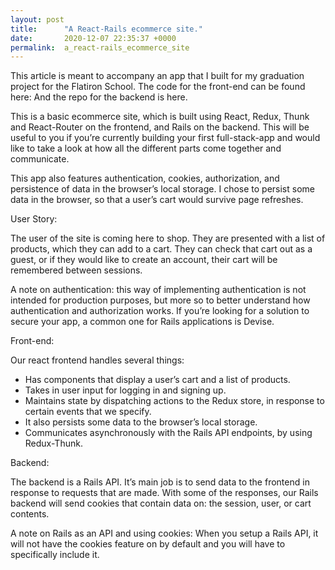```yaml
---
layout: post
title:      "A React-Rails ecommerce site."
date:       2020-12-07 22:35:37 +0000
permalink:  a_react-rails_ecommerce_site
---
```



This article is meant to accompany an app that I built for my graduation project for the Flatiron School. The code for the front-end can be found here:
And the repo for the backend is here.

This is a basic ecommerce site, which is built using React, Redux, Thunk and React-Router on the frontend, and Rails on the backend. This will be useful to you if you’re currently building your first full-stack-app and would like to take a look at how all the different parts come together and communicate. 

This app also features authentication, cookies, authorization, and persistence of data in the browser’s local storage. I chose to persist some data in the browser, so that a user’s cart would survive page refreshes.

User Story:

The user of the site is coming here to shop. They are presented with a list of products, which they can add to a cart. They can check that cart out as a guest, or if they would like to create an account, their cart will be remembered between sessions. 

A note on authentication: this way of implementing authentication is not intended for production purposes, but more so to better understand how authentication and authorization works. If you’re looking for a solution to secure your app, a common one for Rails applications is Devise. 


Front-end:

Our react frontend handles several things:

* Has components that display a user’s cart and a list of products.
* Takes in user input for logging in and signing up.
* Maintains state by dispatching actions to the Redux store, in response to certain events that we specify.
* It also persists some data to the browser’s local storage.
* Communicates asynchronously with the Rails API endpoints, by using Redux-Thunk.


Backend:

The backend is a Rails API. It’s main job is to send data to the frontend in response to requests that are made. With some of the responses, our Rails backend will send cookies that contain data on: the session, user, or cart contents.

A note on Rails as an API and using cookies: When you setup a Rails API, it will not have the cookies feature on by default and you will have to specifically include it. 



